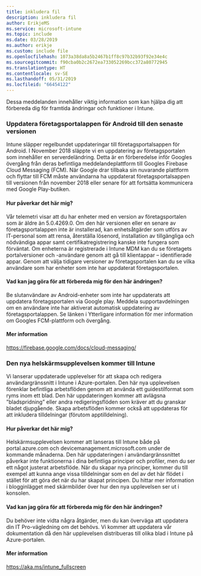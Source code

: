 ```yaml
---
title: inkludera fil
description: inkludera fil
author: ErikjeMS
ms.service: microsoft-intune
ms.topic: include
ms.date: 03/28/2019
ms.author: erikje
ms.custom: include file
ms.openlocfilehash: 1073a38da8a5b2467b1ff8c97b32b93f92e34e4c
ms.sourcegitcommit: f90cba0b2c2672ea733052269bcc372a80772945
ms.translationtype: HT
ms.contentlocale: sv-SE
ms.lasthandoff: 05/31/2019
ms.locfileid: "66454122"
---
```

Dessa meddelanden innehåller viktig information som kan hjälpa dig att förbereda dig för framtida ändringar och funktioner i Intune. 

### <a name="update-your-android-company-portal-app-to-the-latest-version---4536963--"></a>Uppdatera företagsportalappen för Android till den senaste versionen <!--4536963-->
Intune släpper regelbundet uppdateringar till företagsportalsappen för Android. I November 2018 släppte vi en uppdatering av företagsportalen som innehåller en serverdeländring. Detta är en förberedelse inför Googles övergång från deras befintliga meddelandeplattform till Googles Firebase Cloud Messaging (FCM). När Google drar tillbaka sin nuvarande plattform och flyttar till FCM måste användarna ha uppdaterat företagsportalsappen till versionen från november 2018 eller senare för att fortsätta kommunicera med Google Play-butiken.

#### <a name="how-does-this-affect-me"></a>Hur påverkar det här mig?
Vår telemetri visar att du har enheter med en version av företagsportalen som är äldre än 5.0.4269.0. Om den här versionen eller en senare av företagsportalappen inte är installerad, kan enhetsåtgärder som utförs av IT-personal som att rensa, återställa lösenord, installation av tillgängliga och nödvändiga appar samt certifikatregistrering kanske inte fungera som förväntat. Om enheterna är registrerade i Intune MDM kan du se företagets portalversioner och -användare genom att gå till klientappar – identifierade appar. Genom att välja tidigare versioner av företagsportalen kan du se vilka användare som har enheter som inte har uppdaterat företagsportalen.

#### <a name="what-do-i-need-to-do-to-prepare-for-this-change"></a>Vad kan jag göra för att förbereda mig för den här ändringen?
Be slutanvändare av Android-enheter som inte har uppdaterats att uppdatera företagsportalen via Google play. Meddela supportavdelningen om en användare inte har aktiverat automatisk uppdatering av företagsportalappen. Se länken i Ytterligare information för mer information om Googles FCM-plattform och övergång.

#### <a name="additional-information"></a>Mer information
https://firebase.google.com/docs/cloud-messaging/


### <a name="new-fullscreen-experience-coming-to-intune---4593669--"></a>Den nya helskärmsupplevelsen kommer till Intune <!--4593669-->
Vi lanserar uppdaterade upplevelser för att skapa och redigera användargränssnitt i Intune i Azure-portalen. Den här nya upplevelsen förenklar befintliga arbetsflöden genom att använda ett guidestilformat som ryms inom ett blad. Den här uppdateringen kommer att avlägsna ”bladspridning” eller andra redigeringsflöden som kräver att du granskar bladet djupgående. Skapa arbetsflöden kommer också att uppdateras för att inkludera tilldelningar (förutom apptilldelning).

#### <a name="how-does-this-affect-me"></a>Hur påverkar det här mig?
Helskärmsupplevelsen kommer att lanseras till Intune både på portal.azure.com och devicemanagement.microsoft.com under de kommande månaderna. Den här uppdateringen i användargränssnittet påverkar inte funktionerna i dina befintliga principer och profiler, men du ser ett något justerat arbetsflöde. När du skapar nya principer, kommer du till exempel att kunna ange vissa tilldelningar som en del av det här flödet i stället för att göra det när du har skapat principen. Du hittar mer information i blogginlägget med skärmbilder över hur den nya upplevelsen ser ut i konsolen.

#### <a name="what-can-i-do-to-prepare-for-this-change"></a>Vad kan jag göra för att förbereda mig för den här ändringen?
Du behöver inte vidta några åtgärder, men du kan överväga att uppdatera din IT Pro-vägledning om det behövs. Vi kommer att uppdatera vår dokumentation då den här upplevelsen distribueras till olika blad i Intune på Azure-portalen.

#### <a name="additional-information"></a>Mer information 
https://aka.ms/intune_fullscreen

